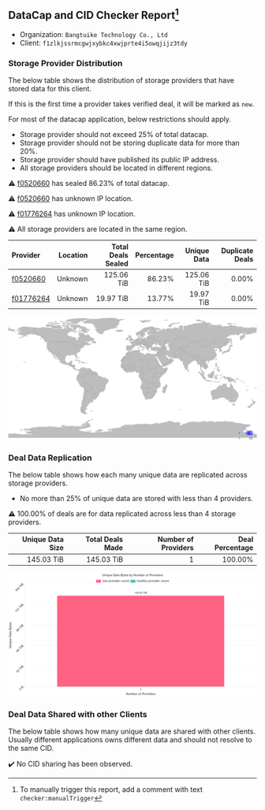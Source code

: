 ## DataCap and CID Checker Report[^1]
 - Organization: `Bangtuike Technology Co., Ltd`
 - Client: `f1zlkjssrmcgwjxybkc4xwjprte4i5owqjijz3tdy`
### Storage Provider Distribution
The below table shows the distribution of storage providers that have stored data for this client.

If this is the first time a provider takes verified deal, it will be marked as `new`.

For most of the datacap application, below restrictions should apply.
 - Storage provider should not exceed 25% of total datacap.
 - Storage provider should not be storing duplicate data for more than 20%.
 - Storage provider should have published its public IP address.
 - All storage providers should be located in different regions.

⚠️ [f0520660](https://filfox.info/en/address/f0520660) has sealed 86.23% of total datacap.

⚠️ [f0520660](https://filfox.info/en/address/f0520660) has unknown IP location.

⚠️ [f01776264](https://filfox.info/en/address/f01776264) has unknown IP location.

⚠️ All storage providers are located in the same region.

| Provider                                              | Location | Total Deals Sealed | Percentage | Unique Data | Duplicate Deals |
| :---------------------------------------------------- | -------: | -----------------: | ---------: | ----------: | --------------: |
| [f0520660](https://filfox.info/en/address/f0520660)   |  Unknown |         125.06 TiB |     86.23% |  125.06 TiB |           0.00% |
| [f01776264](https://filfox.info/en/address/f01776264) |  Unknown |          19.97 TiB |     13.77% |   19.97 TiB |           0.00% |

![Provider Distribution](https://raw.githubusercontent.com/data-preservation-programs/filplus-checker-assets/main/filecoin-project/filecoin-plus-large-datasets/issues/625/1671097548028.png)
### Deal Data Replication
The below table shows how each many unique data are replicated across storage providers.
- No more than 25% of unique data are stored with less than 4 providers.

⚠️ 100.00% of deals are for data replicated across less than 4 storage providers.

| Unique Data Size | Total Deals Made | Number of Providers | Deal Percentage |
| ---------------: | ---------------: | ------------------: | --------------: |
|       145.03 TiB |       145.03 TiB |                   1 |         100.00% |

![Replication Distribution](https://raw.githubusercontent.com/data-preservation-programs/filplus-checker-assets/main/filecoin-project/filecoin-plus-large-datasets/issues/625/1671097548770.png)
### Deal Data Shared with other Clients
The below table shows how many unique data are shared with other clients.
Usually different applications owns different data and should not resolve to the same CID.

✔️ No CID sharing has been observed.

[^1]: To manually trigger this report, add a comment with text `checker:manualTrigger`
